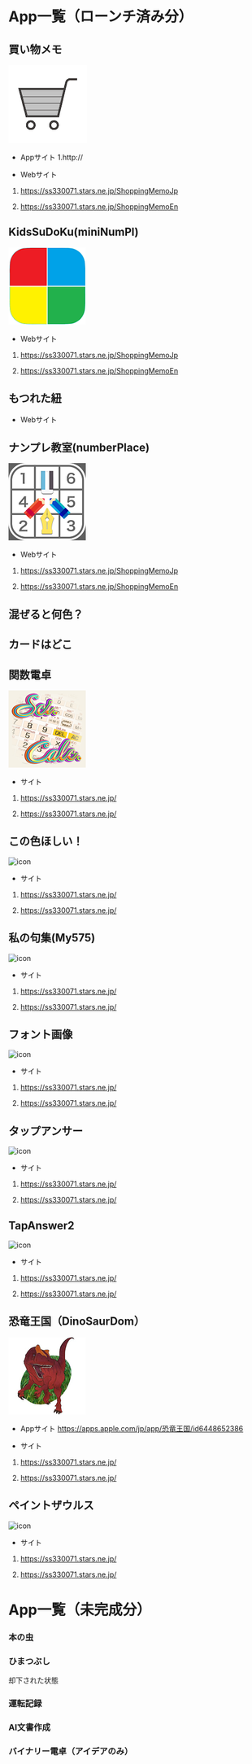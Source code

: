 # App一覧（ローンチ済み分）

## 買い物メモ

![icon](img/1024.png)

* Appサイト
1.http://

* Webサイト
1. https://ss330071.stars.ne.jp/ShoppingMemoJp

1. https://ss330071.stars.ne.jp/ShoppingMemoEn


## KidsSuDoKu(miniNumPl)

![icon](img/kids152.png)

* Webサイト

1. https://ss330071.stars.ne.jp/ShoppingMemoJp

1. https://ss330071.stars.ne.jp/ShoppingMemoEn


## もつれた紐

* Webサイト

## ナンプレ教室(numberPlace)


![icon](img/iconNew152.png)

* Webサイト
1. https://ss330071.stars.ne.jp/ShoppingMemoJp

1. https://ss330071.stars.ne.jp/ShoppingMemoEn


## 混ぜると何色？

## カードはどこ

## 関数電卓


![icon](img/calc.png)

* サイト
1. https://ss330071.stars.ne.jp/

1. https://ss330071.stars.ne.jp/

## この色ほしい！


![icon](img/.png)

* サイト
1. https://ss330071.stars.ne.jp/

1. https://ss330071.stars.ne.jp/

## 私の句集(My575)

![icon](img/.png)

* サイト
1. https://ss330071.stars.ne.jp/

1. https://ss330071.stars.ne.jp/

## フォント画像

![icon](img/.png)

* サイト
1. https://ss330071.stars.ne.jp/

1. https://ss330071.stars.ne.jp/

## タップアンサー

![icon](img/.png)

* サイト
1. https://ss330071.stars.ne.jp/

1. https://ss330071.stars.ne.jp/
## TapAnswer2

![icon](img/.png)

* サイト
1. https://ss330071.stars.ne.jp/

1. https://ss330071.stars.ne.jp/

## 恐竜王国（DinoSaurDom）

![icon](img/IMG_3135.png)

* Appサイト
https://apps.apple.com/jp/app/恐竜王国/id6448652386

* サイト
1. https://ss330071.stars.ne.jp/

1. https://ss330071.stars.ne.jp/
## ペイントザウルス

![icon](img/.png)

* サイト
1. https://ss330071.stars.ne.jp/

1. https://ss330071.stars.ne.jp/

# App一覧（未完成分）

### 本の虫

### ひまつぶし
却下された状態

### 運転記録

### AI文書作成

### バイナリー電卓（アイデアのみ）
